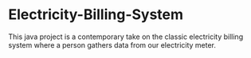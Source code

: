 # Electricity-Billing-System
This java project is a contemporary take on the classic electricity billing system where a person gathers data from our electricity meter. 

